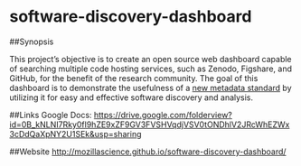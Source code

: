 # software-discovery-dashboard

##Synopsis

This project’s objective is to create an open source web dashboard capable of searching multiple code hosting services, such as Zenodo, Figshare, and GitHub, for the benefit of the research community. The goal of this dashboard is to demonstrate the usefulness of a [new metadata standard](https://github.com/mbjones/codemeta) by utilizing it for easy and effective software discovery and analysis.

##Links
Google Docs: https://drive.google.com/folderview?id=0B_kNLNI7Rky0fl9hZE9xZF9GV3FVSHVqdjVSV0tONDhlV2JRcWhEZWx3cDdQaXpNY2U1SEk&usp=sharing

##Website
http://mozillascience.github.io/software-discovery-dashboard/

